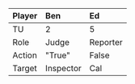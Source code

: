 | Player | Ben       | Ed        |
| :------| :---------| :-------- |
| TU     | 2         | 5         |
| Role   | Judge     | Reporter  |
| Action | "True"    | False     |
| Target | Inspector | Cal       |